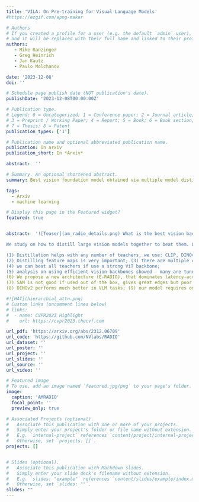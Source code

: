 ```yaml
---
title: 'VILA: On Pre-training for Visual Language Models'
#https://ezgif.com/apng-maker 

# Authors
# If you created a profile for a user (e.g. the default `admin` user), write the username (folder name) here
# and it will be replaced with their full name and linked to their profile.
authors:
   - Mike Ranzinger 
   - Greg Heinrich
   - Jan Kautz
   - Pavlo Molchanov

date: '2023-12-08'
doi: ''

# Schedule page publish date (NOT publication's date).
publishDate: '2023-12-08T00:00:00Z'

# Publication type.
# Legend: 0 = Uncategorized; 1 = Conference paper; 2 = Journal article;
# 3 = Preprint / Working Paper; 4 = Report; 5 = Book; 6 = Book section;
# 7 = Thesis; 8 = Patent
publication_types: ['1']

# Publication name and optional abbreviated publication name.
publication: In arxiv
publication_short: In *Arxiv*

abstract:  ''

# Summary. An optional shortened abstract.
summary: Best vision foundation model obtained via multiple model distillation like CLIP, DINOv2, SAM.

tags: 
  - Arxiv
  - machine learning

# Display this page in the Featured widget?
featured: true


abstract:  '![Teaser](am_radio_details.png) What is the best vision backbone for VLM?  We saw that various backbones perform differently at specific tasks. You should use them all!

We study on how to distill large vision models together to beat them. Large improvements in LLaVa-1.5. Main findings:  

(1) Distillation helps with any number of teachers, we use: CLIP, DINOv2, SAM; 
(2) Distilling feature maps is very important; (3) there are multiple challenges in image resolution, different batch-size and parallelization with multiple teachers.
(4) we can beat all teachers if use a strong ViT backbone; 
(5) analysis on using efficient vision backbones showed - many are tuned too much for ImageNet and don't scale to infinite data; 
(6) We propose a new architecture (E-RADIO), that dominates latency-acc and is 10x faster.
(7) SAM is not good if used out of the box, gives great edges but poor description of objects; 
(8) DINOv2 performs much better in VLM tasks; (9) our model requires only 2-5% of data with no labels comp to CLIP. '

#![HAT](hierarchial_attn.png)
# Custom links (uncomment lines below)
# links:
#  - name: CVPR2023 Highlight
#    url: https://cvpr2023.thecvf.com

url_pdf: 'https://arxiv.org/abs/2312.06709'
url_code: 'https://github.com/NVlabs/RADIO'
url_dataset: ''
url_poster: ''
url_project: ''
url_slides: ''
url_source: ''
url_video: ''

# Featured image
# To use, add an image named `featured.jpg/png` to your page's folder.
image:
  caption: 'AMRADIO'
  focal_point: ''
  preview_only: true

# Associated Projects (optional).
#   Associate this publication with one or more of your projects.
#   Simply enter your project's folder or file name without extension.
#   E.g. `internal-project` references `content/project/internal-project/index.md`.
#   Otherwise, set `projects: []`.
projects: []


# Slides (optional).
#   Associate this publication with Markdown slides.
#   Simply enter your slide deck's filename without extension.
#   E.g. `slides: "example"` references `content/slides/example/index.md`.
#   Otherwise, set `slides: ""`.
slides: ""
---
```

